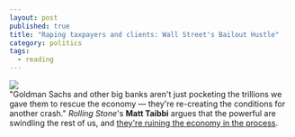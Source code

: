 ```yaml
---
layout: post
published: true
title: "Raping taxpayers and clients: Wall Street's Bailout Hustle"
category: politics
tags: 
  - reading
---
```


![](http://upload.wikimedia.org/wikipedia/commons/6/65/Wall_Street_Sign_NYC.jpg)<br>
"Goldman Sachs and other big banks aren't just pocketing the trillions we gave them to rescue the economy — they're re-creating the conditions for another crash." _Rolling Stone_'s **Matt Taibbi** argues that the powerful are swindling the rest of us, and <a href="https://stellar.mit.edu/S/course/21W/fa13/21W.737/courseMaterial/topics/topic8/readings/Wall_Street's_Bailout_Hustle_-_Taibbi/Wall_Street's_Bailout_Hustle_-_Taibbi.docx">they're ruining the economy in the process</a>.